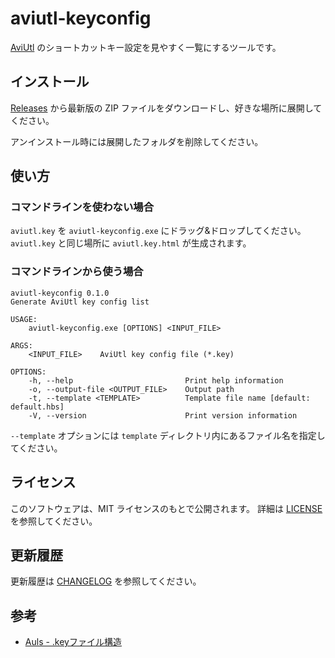 # aviutl-keyconfig

[AviUtl](http://spring-fragrance.mints.ne.jp/aviutl/)
のショートカットキー設定を見やすく一覧にするツールです。

## インストール

[Releases](https://github.com/karoterra/aviutl-keyconfig/releases)
から最新版の ZIP ファイルをダウンロードし、好きな場所に展開してください。

アンインストール時には展開したフォルダを削除してください。

## 使い方

### コマンドラインを使わない場合

`aviutl.key` を `aviutl-keyconfig.exe` にドラッグ&ドロップしてください。
`aviutl.key` と同じ場所に `aviutl.key.html` が生成されます。

### コマンドラインから使う場合

```
aviutl-keyconfig 0.1.0
Generate AviUtl key config list

USAGE:
    aviutl-keyconfig.exe [OPTIONS] <INPUT_FILE>

ARGS:
    <INPUT_FILE>    AviUtl key config file (*.key)

OPTIONS:
    -h, --help                         Print help information
    -o, --output-file <OUTPUT_FILE>    Output path
    -t, --template <TEMPLATE>          Template file name [default: default.hbs]
    -V, --version                      Print version information
```

`--template` オプションには `template` ディレクトリ内にあるファイル名を指定してください。

## ライセンス

このソフトウェアは、MIT ライセンスのもとで公開されます。
詳細は [LICENSE](LICENSE) を参照してください。

## 更新履歴

更新履歴は [CHANGELOG](CHANGELOG.md) を参照してください。

## 参考

- [Auls - .keyファイル構造](http://auls.client.jp/doc/aviutl_keyfileformat.html)
